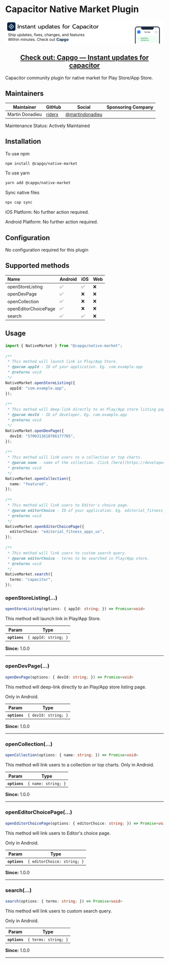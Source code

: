 # Capacitor Native Market Plugin
  <a href="https://capgo.app/"><img src='https://raw.githubusercontent.com/Cap-go/capgo/main/assets/capgo_banner.png' alt='Capgo - Instant updates for capacitor'/></a>

<div align="center">
<h2><a href="https://capgo.app/">Check out: Capgo — Instant updates for capacitor</a></h2>
</div>

Capacitor community plugin for native market for Play Store/App Store.

## Maintainers

| Maintainer      | GitHub                              | Social                                                | Sponsoring Company |
| --------------- | ----------------------------------- | ----------------------------------------------------- | ------------------ |
| Martin Donadieu | [riderx](https://github.com/riderx) | [@martindonadieu](https://twitter.com/martindonadieu) |               |

Maintenance Status: Actively Maintained

## Installation

To use npm

```bash
npm install @capgo/native-market
```

To use yarn

```bash
yarn add @capgo/native-market
```

Sync native files

```bash
npx cap sync
```

iOS Platform: No further action required.

Android Platform: No further action required.

## Configuration

No configuration required for this plugin

## Supported methods

| Name                 | Android | iOS | Web |
| :------------------- | :------ | :-- | :-- |
| openStoreListing     | ✅      | ✅  | ❌  |
| openDevPage          | ✅      | ❌  | ❌  |
| openCollection       | ✅      | ❌  | ❌  |
| openEditorChoicePage | ✅      | ❌  | ❌  |
| search               | ✅      | ✅  | ❌  |

## Usage

```typescript
import { NativeMarket } from "@capgo/native-market";

/**
 * This method will launch link in Play/App Store.
 * @param appId - ID of your application. Eg. com.example.app
 * @returns void
 */
NativeMarket.openStoreListing({
  appId: "com.example.app",
});

/**
 * This method will deep-link directly to an Play/App store listing page.
 * @param devId - ID of developer. Eg. com.example.app
 * @returns void
 */
NativeMarket.openDevPage({
  devId: "5700313618786177705",
});

/**
 * This method will link users to a collection or top charts.
 * @param name - name of the collection. Click [here](https://developer.android.com/distribute/marketing-tools/linking-to-google-play#OpeningCollection) for android options.
 * @returns void
 */
NativeMarket.openCollection({
  name: "featured",
});

/**
 * This method will link users to Editor's choice page.
 * @param editorChoice - ID of your application. Eg. editorial_fitness_apps_us
 * @returns void
 */
NativeMarket.openEditorChoicePage({
  editorChoice: "editorial_fitness_apps_us",
});

/**
 * This method will link users to custom search query.
 * @param editorChoice - terms to be searched in Play/App store.
 * @returns void
 */
NativeMarket.search({
  terms: "capacitor",
});
```

<docgen-api>
<!--Update the source file JSDoc comments and rerun docgen to update the docs below-->

### openStoreListing(...)

```typescript
openStoreListing(options: { appId: string; }) => Promise<void>
```

This method will launch link in Play/App Store.

| Param         | Type                            |
| ------------- | ------------------------------- |
| **`options`** | <code>{ appId: string; }</code> |

**Since:** 1.0.0

---

### openDevPage(...)

```typescript
openDevPage(options: { devId: string; }) => Promise<void>
```

This method will deep-link directly to an Play/App store listing page.

Only in Android.

| Param         | Type                            |
| ------------- | ------------------------------- |
| **`options`** | <code>{ devId: string; }</code> |

**Since:** 1.0.0

---

### openCollection(...)

```typescript
openCollection(options: { name: string; }) => Promise<void>
```

This method will link users to a collection or top charts.
Only in Android.

| Param         | Type                           |
| ------------- | ------------------------------ |
| **`options`** | <code>{ name: string; }</code> |

**Since:** 1.0.0

---

### openEditorChoicePage(...)

```typescript
openEditorChoicePage(options: { editorChoice: string; }) => Promise<void>
```

This method will link users to Editor's choice page.

Only in Android.

| Param         | Type                                   |
| ------------- | -------------------------------------- |
| **`options`** | <code>{ editorChoice: string; }</code> |

**Since:** 1.0.0

---

### search(...)

```typescript
search(options: { terms: string; }) => Promise<void>
```

This method will link users to custom search query.

Only in Android.

| Param         | Type                            |
| ------------- | ------------------------------- |
| **`options`** | <code>{ terms: string; }</code> |

**Since:** 1.0.0

---

</docgen-api>

